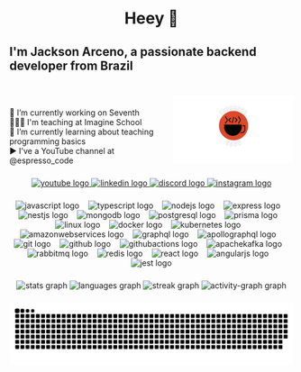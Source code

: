 <h1 align="center">Heey 👋</h1>

###

<h2 align="left">I'm Jackson Arceno, a passionate backend developer from Brazil</h2>

###

<br clear="both">

<img align="right" height="120" src="https://raw.githubusercontent.com/JacksonFA/JacksonFA/main/logo2.png"  />

###

<p align="left">🔭 I’m currently working on Seventh<br>👨🏼‍🏫 I'm teaching at Imagine School<br>🌱 I’m currently learning about teaching programming basics<br>▶️ I've a YouTube channel at @espresso_code</p>

###

<div align="center">
  <a href="https://youtube.com/@espresso_code" target="_blank">
    <img src="https://img.shields.io/static/v1?message=@espresso_code&logo=youtube&label=&color=FF0000&logoColor=white&labelColor=&style=for-the-badge" height="26" alt="youtube logo"  />
  </a>
  <a href="https://www.linkedin.com/in/jacksonfa/" target="_blank">
    <img src="https://img.shields.io/static/v1?message=jacksonfa&logo=linkedin&label=&color=0077B5&logoColor=white&labelColor=&style=for-the-badge" height="26" alt="linkedin logo"  />
  </a>
  <a href="https://discord.com/@jacksonfa.dev" target="_blank">
    <img src="https://img.shields.io/static/v1?message=jacksonfa.dev&logo=discord&label=&color=7289DA&logoColor=white&labelColor=&style=for-the-badge" height="26" alt="discord logo"  />
  </a>
  <a href="https://instagram.com/jacksonfa.dev" target="_blank">
    <img src="https://img.shields.io/static/v1?message=jacksonfa.dev&logo=instagram&label=&color=E4405F&logoColor=white&labelColor=&style=for-the-badge" height="26" alt="instagram logo"  />
  </a>
</div>

###

<div align="center">
  <img src="https://skillicons.dev/icons?i=js" height="36" alt="javascript logo"  />
  <img width="8" />
  <img src="https://skillicons.dev/icons?i=ts" height="36" alt="typescript logo"  />
  <img width="8" />
  <img src="https://skillicons.dev/icons?i=nodejs" height="36" alt="nodejs logo"  />
  <img width="8" />
  <img src="https://skillicons.dev/icons?i=express" height="36" alt="express logo"  />
  <img width="8" />
  <img src="https://skillicons.dev/icons?i=nestjs" height="36" alt="nestjs logo"  />
  <img width="8" />
  <img src="https://skillicons.dev/icons?i=mongodb" height="36" alt="mongodb logo"  />
  <img width="8" />
  <img src="https://skillicons.dev/icons?i=postgres" height="36" alt="postgresql logo"  />
  <img width="8" />
  <img src="https://skillicons.dev/icons?i=prisma" height="36" alt="prisma logo"  />
  <img width="8" />
  <img src="https://skillicons.dev/icons?i=linux" height="36" alt="linux logo"  />
  <img width="8" />
  <img src="https://skillicons.dev/icons?i=docker" height="36" alt="docker logo"  />
  <img width="8" />
  <img src="https://skillicons.dev/icons?i=kubernetes" height="36" alt="kubernetes logo"  />
  <img width="8" />
  <img src="https://skillicons.dev/icons?i=aws" height="36" alt="amazonwebservices logo"  />
  <img width="8" />
  <img src="https://skillicons.dev/icons?i=graphql" height="36" alt="graphql logo"  />
  <img width="8" />
  <img src="https://skillicons.dev/icons?i=apollo" height="36" alt="apollographql logo"  />
  <img width="8" />
  <img src="https://skillicons.dev/icons?i=git" height="36" alt="git logo"  />
  <img width="8" />
  <img src="https://skillicons.dev/icons?i=github" height="36" alt="github logo"  />
  <img width="8" />
  <img src="https://skillicons.dev/icons?i=githubactions" height="36" alt="githubactions logo"  />
  <img width="8" />
  <img src="https://skillicons.dev/icons?i=kafka" height="36" alt="apachekafka logo"  />
  <img width="8" />
  <img src="https://skillicons.dev/icons?i=rabbitmq" height="36" alt="rabbitmq logo"  />
  <img width="8" />
  <img src="https://skillicons.dev/icons?i=redis" height="36" alt="redis logo"  />
  <img width="8" />
  <img src="https://skillicons.dev/icons?i=react" height="36" alt="react logo"  />
  <img width="8" />
  <img src="https://skillicons.dev/icons?i=angular" height="36" alt="angularjs logo"  />
  <img width="8" />
  <img src="https://skillicons.dev/icons?i=jest" height="36" alt="jest logo"  />
</div>

###

<div align="center">
  <img src="https://github-readme-stats.vercel.app/api?username=JacksonFA&hide_title=false&hide_rank=false&show_icons=true&include_all_commits=false&count_private=true&disable_animations=false&theme=nightowl&locale=en&hide_border=true&order=1" height="200" alt="stats graph"  />
  <img src="https://github-readme-stats.vercel.app/api/top-langs?username=JacksonFA&locale=en&hide_title=true&layout=compact&card_width=320&langs_count=10&theme=nightowl&hide_border=true&order=2" height="200" alt="languages graph"  />
  <img src="https://streak-stats.demolab.com?user=JacksonFA&locale=en&mode=weekly&theme=nightowl&hide_border=true&border_radius=5&date_format=j/n%5B/Y%5D&order=3" height="200" alt="streak graph"  />
  <img src="https://github-readme-activity-graph.vercel.app/graph?username=JacksonFA&radius=16&theme=nightowl&area=true&order=5&hide_border=true&hide_title=true" height="200" alt="activity-graph graph"  />
</div>

###

<img src="https://raw.githubusercontent.com/JacksonFA/JacksonFA/output/snake.svg" alt="Snake animation" />

###
